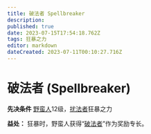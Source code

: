 ```yaml
---
title: 破法者 Spellbreaker
description: 
published: true
date: 2023-07-15T17:54:18.762Z
tags: 狂暴之力
editor: markdown
dateCreated: 2023-07-11T00:10:27.716Z
---
```


# 破法者 (Spellbreaker)

**先决条件** [野蛮人](/野蛮人)12级，[扰法者](/狂暴之力/扰法者)狂暴之力

**益处：** 狂暴时，野蛮人获得“[破法者](/专长/破法者)”作为奖励专长。
